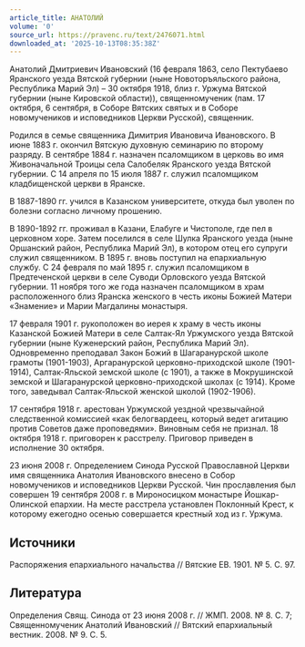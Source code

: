 ```yaml
---
article_title: АНАТОЛИЙ
volume: '0'
source_url: https://pravenc.ru/text/2476071.html
downloaded_at: '2025-10-13T08:35:38Z'
---
```


Анатолий Дмитриевич Ивановский (16 февраля 1863, село Пектубаево Яранского уезда Вятской губернии (ныне Новоторъяльского района, Республика Марий Эл) – 30 октября 1918, близ г. Уржума Вятской губернии (ныне Кировской области)), священномученик (пам. 17 октября, 6 сентября, в Соборе Вятских святых и в Соборе новомучеников и исповедников Церкви Русской), священник.

Родился в семье священника Димитрия Ивановича Ивановского. В июне 1883 г. окончил Вятскую духовную семинарию по второму разряду. В сентябре 1884 г. назначен псаломщиком в церковь во имя Живоначальной Троицы села Салобеляк Яранского уезда Вятской губернии. С 14 апреля по 15 июля 1887 г. служил псаломщиком кладбищенской церкви в Яранске.

В 1887-1890 гг. учился в Казанском университете, откуда был уволен по болезни согласно личному прошению.

В 1890-1892 гг. проживал в Казани, Елабуге и Чистополе, где пел в церковном хоре. Затем поселился в селе Шулка Яранского уезда (ныне Оршанский район, Республика Марий Эл), в котором отец его супруги служил священником. В 1895 г. вновь поступил на епархиальную службу. С 24 февраля по май 1895 г. служил псаломщиком в Предтеченской церкви в селе Суводи Орловского уезда Вятской губернии. 11 ноября того же года назначен псаломщиком в храм расположенного близ Яранска женского в честь иконы Божией Матери «Знамение» и Марии Магдалины монастыря.

17 февраля 1901 г. рукоположен во иерея к храму в честь иконы Казанской Божией Матери в селе Салтак-Ял Уржумского уезда Вятской губернии (ныне Куженерский район, Республика Марий Эл). Одновременно преподавал Закон Божий в Шагаранурской школе грамоты (1901-1903), Аргаранурской церковно-приходской школе (1901-1914), Салтак-Яльской земской школе (с 1901), а также в Мокрушинской земской и Шагаранурской церковно-приходской школах (с 1914). Кроме того, заведывал Салтак-Яльской женской школой (1902-1906).

17 сентября 1918 г. арестован Уржумской уездной чрезвычайной следственной комиссией «как белогвардеец, который ведет агитацию против Советов даже проповедями». Виновным себя не признал. 18 октября 1918 г. приговорен к расстрелу. Приговор приведен в исполнение 30 октября.

23 июня 2008 г. Определением Синода Русской Православной Церкви имя священника Анатолия Ивановского внесено в Собор новомучеников и исповедников Церкви Русской. Чин прославления был совершен 19 сентября 2008 г. в Мироносицком монастыре Йошкар-Олинской епархии. На месте расстрела установлен Поклонный Крест, к которому ежегодно осенью совершается крестный ход из г. Уржума.

## Источники

Распоряжения епархиального начальства // Вятские ЕВ. 1901. № 5. С. 97.

## Литература

Определения Свящ. Синода от 23 июня 2008 г. // ЖМП. 2008. № 8. С. 7; Священномученик Анатолий Ивановский // Вятский епархиальный вестник. 2008. № 9. С. 5.
